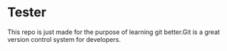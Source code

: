 # Tester
This repo is just made for the purpose of learning git better.Git is a great version control system for developers.

